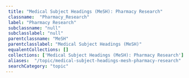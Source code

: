 ```yaml
--- 
 title: "Medical Subject Headings (MeSH): Pharmacy Research" 
 classname:  "Pharmacy_Research" 
 label: "Pharmacy Research" 
 subclassname: "null" 
 subclasslabel: "null" 
 parentclassname: "MeSH" 
 parentclasslabel: "Medical Subject Headings (MeSH)" 
 equalentCollections: [] 
 collections: ['Medical Subject Headings (MeSH): Pharmacy Research']
 aliases:  "/topic/medical-subject-headings-mesh-pharmacy-research"  
 searchCategory: "topic" 
---
```

